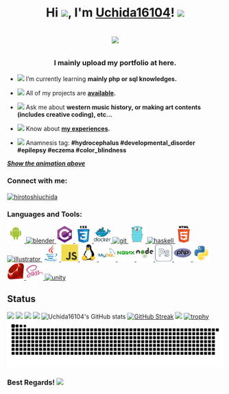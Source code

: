 <!-- From https://rahuldkjain.github.io/gh-profile-readme-generator/ -->
<h1 align="center">Hi <img src="https://media.giphy.com/media/hvRJCLFzcasrR4ia7z/giphy.gif" width="25px">, I'm <a href="https://github.com/Uchida16104/">Uchida16104</a>! <img src="https://media.giphy.com/media/v1.Y2lkPTc5MGI3NjExOWg4bXZwZGs4aGtjcGN2cWhvY20waHV3eGd0NXd5YWt2ejg1MmgxOCZlcD12MV9pbnRlcm5hbF9naWZfYnlfaWQmY3Q9cw/8iSQBOOhFEgGDocnxX/giphy.gif" width="25px">
  
<a href="https://lit.link/hirotoshiuchida">![](https://img.shields.io/badge/lit.link-hirotoshiuchida-00FFFF)</a>

</h1>

<h3 align="center">I mainly upload my portfolio at here.</h3>

- <img src="https://media.giphy.com/media/v1.Y2lkPTc5MGI3NjExb21oMjIxdmtvYWRhMjNiMHdkZjQ2d2VrYTY4bm1qN240YjZveHo0aCZlcD12MV9pbnRlcm5hbF9naWZfYnlfaWQmY3Q9cw/R8c0QXyT9IKpfRjzI4/giphy.gif" width="25px"> I’m currently learning **mainly php or sql knowledges.**

- <img src="https://media.giphy.com/media/v1.Y2lkPTc5MGI3NjExOW5uNW90eG54ZXNkZm1hemEzNzBrZGxncTA2ZjJlNWZ4MW5zZnUxbiZlcD12MV9pbnRlcm5hbF9naWZfYnlfaWQmY3Q9cw/8OGSU60QOHwrpBn33w/giphy.gif" width="25px"> All of my projects are **[available](https://hearthis.at/hirotoshi-uchida).**

- <img src="https://media.giphy.com/media/v1.Y2lkPTc5MGI3NjExbWtoeDJoZHY5bHczdWltc2hsN2tvamx3cHg3aTB2YTdvbnhhbm1pciZlcD12MV9pbnRlcm5hbF9naWZfYnlfaWQmY3Q9cw/jOgyNBSHNqCuIv7gMa/giphy.gif" width="25px"> Ask me about **western music history, or making art contents (includes creative coding), etc...**

- <img src="https://media.giphy.com/media/v1.Y2lkPTc5MGI3NjExZ2lleHE2YXlhdmVzZm82amptZWZhODNmaTZ3eXkxNGZnYmMxNXBwYyZlcD12MV9pbnRlcm5hbF9naWZfYnlfaWQmY3Q9cw/rpTYcGKb95Z27AxQom/giphy.gif" width="25px"> Know about **[my experiences](https://g.co/kgs/QZYfA8).**

- <img src="https://media.giphy.com/media/v1.Y2lkPTc5MGI3NjExbXVvNGRkbzk2Yzd0dm5jMm4yem9jdzUyNXFrZ2pzZ3JrdHFzejVsMyZlcD12MV9pbnRlcm5hbF9naWZfYnlfaWQmY3Q9cw/7v1o8qOpkCo4A4a6ZU/giphy.gif" width="25px"> Anamnesis tag: **#hydrocephalus #developmental_disorder #epilepsy #eczema #color_blindness**

<strong><i><a href="https://272yk3.csb.app/">Show the animation above</a></i></strong>

<h3 align="left">Connect with me:</h3>
<p align="left">
<a href="https://instagram.com/hirotoshiuchida" target="blank"><img align="center" src="https://media.giphy.com/media/v1.Y2lkPTc5MGI3NjExM3F5OWxuY3RiMHAzODBnd3lpaHcycml1cjUzMXJrbjM5NGtsc2FoMCZlcD12MV9pbnRlcm5hbF9naWZfYnlfaWQmY3Q9cw/eTtXHP8CyQHHa4M8EM/giphy.gif" alt="hirotoshiuchida" height="40" width="40" /></a>
</p>

<h3 align="left">Languages and Tools:</h3>
<p align="left"> <a href="https://developer.android.com" target="_blank" rel="noreferrer"> <img src="https://raw.githubusercontent.com/devicons/devicon/master/icons/android/android-original-wordmark.svg" alt="android" width="40" height="40"/> </a> <a href="https://www.blender.org/" target="_blank" rel="noreferrer"> <img src="https://download.blender.org/branding/community/blender_community_badge_white.svg" alt="blender" width="40" height="40"/> </a> <a href="https://www.w3schools.com/cs/" target="_blank" rel="noreferrer"> <img src="https://raw.githubusercontent.com/devicons/devicon/master/icons/csharp/csharp-original.svg" alt="csharp" width="40" height="40"/> </a> <a href="https://www.w3schools.com/css/" target="_blank" rel="noreferrer"> <img src="https://raw.githubusercontent.com/devicons/devicon/master/icons/css3/css3-original-wordmark.svg" alt="css3" width="40" height="40"/> </a> <a href="https://www.docker.com/" target="_blank" rel="noreferrer"> <img src="https://raw.githubusercontent.com/devicons/devicon/master/icons/docker/docker-original-wordmark.svg" alt="docker" width="40" height="40"/> </a> <a href="https://git-scm.com/" target="_blank" rel="noreferrer"> <img src="https://www.vectorlogo.zone/logos/git-scm/git-scm-icon.svg" alt="git" width="40" height="40"/> </a> <a href="https://golang.org" target="_blank" rel="noreferrer"> <img src="https://raw.githubusercontent.com/devicons/devicon/master/icons/go/go-original.svg" alt="go" width="40" height="40"/> </a> <a href="https://www.haskell.org/" target="_blank" rel="noreferrer"> <img src="https://upload.wikimedia.org/wikipedia/commons/1/1c/Haskell-Logo.svg" alt="haskell" width="40" height="40"/> </a> <a href="https://www.w3.org/html/" target="_blank" rel="noreferrer"> <img src="https://raw.githubusercontent.com/devicons/devicon/master/icons/html5/html5-original-wordmark.svg" alt="html5" width="40" height="40"/> </a> <a href="https://www.adobe.com/in/products/illustrator.html" target="_blank" rel="noreferrer"> <img src="https://www.vectorlogo.zone/logos/adobe_illustrator/adobe_illustrator-icon.svg" alt="illustrator" width="40" height="40"/> </a> <a href="https://www.java.com" target="_blank" rel="noreferrer"> <img src="https://raw.githubusercontent.com/devicons/devicon/master/icons/java/java-original.svg" alt="java" width="40" height="40"/> </a> <a href="https://developer.mozilla.org/en-US/docs/Web/JavaScript" target="_blank" rel="noreferrer"> <img src="https://raw.githubusercontent.com/devicons/devicon/master/icons/javascript/javascript-original.svg" alt="javascript" width="40" height="40"/> </a> <a href="https://www.linux.org/" target="_blank" rel="noreferrer"> <img src="https://raw.githubusercontent.com/devicons/devicon/master/icons/linux/linux-original.svg" alt="linux" width="40" height="40"/> </a> <a href="https://www.mysql.com/" target="_blank" rel="noreferrer"> <img src="https://raw.githubusercontent.com/devicons/devicon/master/icons/mysql/mysql-original-wordmark.svg" alt="mysql" width="40" height="40"/> </a> <a href="https://www.nginx.com" target="_blank" rel="noreferrer"> <img src="https://raw.githubusercontent.com/devicons/devicon/master/icons/nginx/nginx-original.svg" alt="nginx" width="40" height="40"/> </a> <a href="https://nodejs.org" target="_blank" rel="noreferrer"> <img src="https://raw.githubusercontent.com/devicons/devicon/master/icons/nodejs/nodejs-original-wordmark.svg" alt="nodejs" width="40" height="40"/> </a> <a href="https://www.photoshop.com/en" target="_blank" rel="noreferrer"> <img src="https://raw.githubusercontent.com/devicons/devicon/master/icons/photoshop/photoshop-line.svg" alt="photoshop" width="40" height="40"/> </a> <a href="https://www.php.net" target="_blank" rel="noreferrer"> <img src="https://raw.githubusercontent.com/devicons/devicon/master/icons/php/php-original.svg" alt="php" width="40" height="40"/> </a> <a href="https://www.python.org" target="_blank" rel="noreferrer"> <img src="https://raw.githubusercontent.com/devicons/devicon/master/icons/python/python-original.svg" alt="python" width="40" height="40"/> </a> <a href="https://www.ruby-lang.org/en/" target="_blank" rel="noreferrer"> <img src="https://raw.githubusercontent.com/devicons/devicon/master/icons/ruby/ruby-original.svg" alt="ruby" width="40" height="40"/> </a> <a href="https://sass-lang.com" target="_blank" rel="noreferrer"> <img src="https://raw.githubusercontent.com/devicons/devicon/master/icons/sass/sass-original.svg" alt="sass" width="40" height="40"/> </a> <a href="https://unity.com/" target="_blank" rel="noreferrer"> <img src="https://www.vectorlogo.zone/logos/unity3d/unity3d-icon.svg" alt="unity" width="40" height="40"/> </a> </p>

## Status

<!--
**Uchida16104/Uchida16104** is a ✨ _special_ ✨ repository because its `README.md` (this file) appears on your GitHub profile.

Here are some ideas to get you started:

- 🔭 I’m currently working on ...
- 🌱 I’m currently learning ...
- 👯 I’m looking to collaborate on ...
- 🤔 I’m looking for help with ...
- 💬 Ask me about ...
- 📫 How to reach me: ...
- 😄 Pronouns: ...
- ⚡ Fun fact: ...
-->

![](http://github-profile-summary-cards.vercel.app/api/cards/profile-details?username=Uchida16104&theme=dark)
![](http://github-profile-summary-cards.vercel.app/api/cards/repos-per-language?username=Uchida16104&theme=dark)
![](http://github-profile-summary-cards.vercel.app/api/cards/most-commit-language?username=Uchida16104&theme=dark)
![](http://github-profile-summary-cards.vercel.app/api/cards/productive-time?username=Uchida16104&theme=dark&utcOffset=9)
![Uchida16104's GitHub stats](https://github-readme-stats.vercel.app/api?username=Uchida16104&show_icons=true&hide_border=true&theme=dark&show=reviews,discussions_started,discussions_answered,prs_merged,prs_merged_percentage)
[![GitHub Streak](https://streak-stats.demolab.com?user=Uchida16104&theme=dark&hide_border=true&ring=FF0E02&background=45%2C0D1117%2C181818&border=F3FF00&stroke=EB9B0000&fire=EB8900&currStreakNum=FFFA00&sideNums=00FF0C&currStreakLabel=00FBFF&sideLabels=FF00FB&dates=008DFF&excludeDaysLabel=FFFFFF00)](https://git.io/streak-stats)
![](https://github-readme-stats.vercel.app/api/top-langs/?username=Uchida16104&langs_count=3&theme=dark&hide_border=true)
[![trophy](https://github-profile-trophy.vercel.app/?username=Uchida16104&no-bg=true&no-frame=true&theme=onedark)](https://github.com/Uchida16104/github-profile-trophy)
![](https://raw.githubusercontent.com/Uchida16104/Uchida16104/output/github-contribution-grid-snake-dark.svg)
<br>
<h3 align="left">Best Regards! <img src="https://media.giphy.com/media/v1.Y2lkPTc5MGI3NjExOWg4bXZwZGs4aGtjcGN2cWhvY20waHV3eGd0NXd5YWt2ejg1MmgxOCZlcD12MV9pbnRlcm5hbF9naWZfYnlfaWQmY3Q9cw/8iSQBOOhFEgGDocnxX/giphy.gif" width="25px"></h3>
